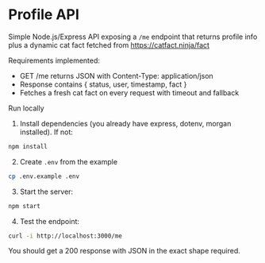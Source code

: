 # Profile API

Simple Node.js/Express API exposing a `/me` endpoint that returns profile info plus a dynamic cat fact fetched from https://catfact.ninja/fact

Requirements implemented:
- GET /me returns JSON with Content-Type: application/json
- Response contains { status, user, timestamp, fact }
- Fetches a fresh cat fact on every request with timeout and fallback

Run locally

1. Install dependencies (you already have express, dotenv, morgan installed). If not:

```bash
npm install
```

2. Create `.env` from the example

```bash
cp .env.example .env
```

3. Start the server:

```bash
npm start
```

4. Test the endpoint:

```bash
curl -i http://localhost:3000/me
```

You should get a 200 response with JSON in the exact shape required.
